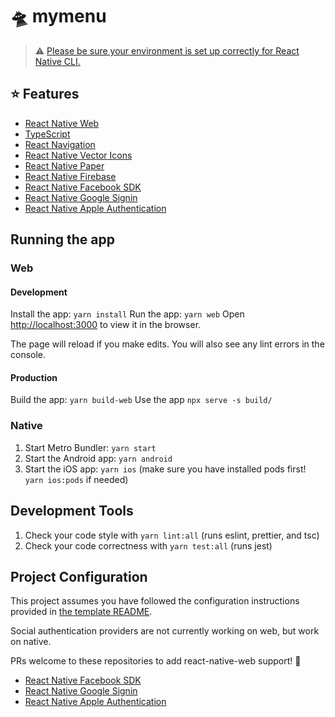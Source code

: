 # 🛸 mymenu

> ⚠️ [Please be sure your environment is set up correctly for React Native CLI.](https://reactnative.dev/docs/environment-setup)

## ⭐ Features

- [React Native Web](https://necolas.github.io/react-native-web/)
- [TypeScript](https://www.typescriptlang.org/)
- [React Navigation](https://reactnavigation.org/)
- [React Native Vector Icons](https://github.com/oblador/react-native-vector-icons#readme)
- [React Native Paper](https://callstack.github.io/react-native-paper/)
- [React Native Firebase](https://rnfirebase.io)
- [React Native Facebook SDK](https://github.com/thebergamo/react-native-fbsdk-next#readme)
- [React Native Google Signin](https://github.com/react-native-google-signin/google-signin#readme)
- [React Native Apple Authentication](https://github.com/invertase/react-native-apple-authentication#readme)

## Running the app

### Web

#### Development

Install the app: `yarn install`
Run the app: `yarn web`
Open [http://localhost:3000](http://localhost:3000) to view it in the browser.

The page will reload if you make edits.
You will also see any lint errors in the console.

#### Production

Build the app: `yarn build-web`
Use the app `npx serve -s build/`

### Native

1. Start Metro Bundler: `yarn start`
2. Start the Android app: `yarn android`
3. Start the iOS app: `yarn ios` (make sure you have installed pods first! `yarn ios:pods` if needed)

## Development Tools

1. Check your code style with `yarn lint:all` (runs eslint, prettier, and tsc)
1. Check your code correctness with `yarn test:all` (runs jest)

## Project Configuration

This project assumes you have followed the configuration instructions provided in [the template README](https://github.com/invertase/react-native-firebase-authentication-example#readme).

Social authentication providers are not currently working on web, but work on native.

PRs welcome to these repositories to add react-native-web support! :pray:

- [React Native Facebook SDK](https://github.com/thebergamo/react-native-fbsdk-next#readme)
- [React Native Google Signin](https://github.com/react-native-google-signin/google-signin#readme)
- [React Native Apple Authentication](https://github.com/invertase/react-native-apple-authentication#readme)

